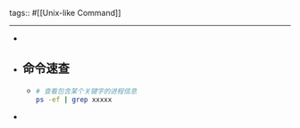 tags:: #[[Unix-like Command]]

- ---
-
- ## 命令速查
	- ``` sh
	  # 查看包含某个关键字的进程信息
	  ps -ef | grep xxxxx
	  
	  ```
-